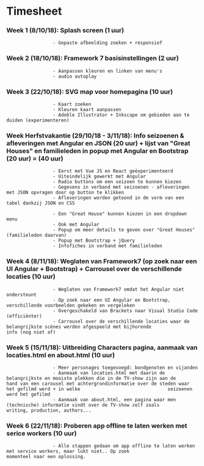 # Timesheet

### Week 1 (8/10/18): Splash screen (1 uur)
                     - Gepaste afbeelding zoeken + responsief 
### Week 2 (18/10/18): Framework 7 basisinstellingen (2 uur)
                     - Aanpassen kleuren en linken van menu's
                     - audio autoplay 
### Week 3 (22/10/18): SVG map voor homepagina (10 uur)
                     - Kaart zoeken
                     - Kleuren kaart aanpassen
                     - Adoble Illustrator + Inkscape om gebieden aan te duiden (experimenteren)

### Week Herfstvakantie (29/10/18 - 3/11/18): Info seizoenen & afleveringen met Angular en JSON (20 uur) + lijst van "Great Houses" en familieleden in popup met Angular en Bootstrap (20 uur)  = (40 uur) 
                     - Eerst met Vue JS en React geëxperimenteerd
                     - Uiteindelijk gewerkt met Angular
                     - Radio buttons om een seizoen te kunnen kiezen
                     - Gegevens in verband met seizoenen - afleveringen met JSON opvragen door op button te klikken
                     - Afleveringen worden getoond in de vorm van een tabel dankzij JSON en CSS
                     
                     - Een "Great House" kunnen kiezen in een dropdown menu 
                     - Ook met Angular
                     - Popup om meer details te geven over "Great Houses" (familieleden daarvan)
                     - Popup met Bootstrap + jQuery
                     - Infofiches in verband met familieleden
### Week 4 (8/11/18): Weglaten van Framework7 (op zoek naar een UI Angular + Bootstrap) + Carrousel over de verschillende locaties (10 uur)
                     - Weglaten van Framework7 omdat het Angular niet ondersteunt
                     - Op zoek naar een UI Angular en Bootstrap, verschillende voorbeelden gekeken en vergeleken
                     - Overgeschakeld van Brackets naar Visual Studio Code (efficiënter)
                     - Carrousel over de verschillende locaties waar de belangrijkste scènes werden afgespeeld met bijhorende                        info (nog niet af)
                     
### Week 5 (15/11/18): Uitbreiding Characters pagina, aanmaak van locaties.html en about.html (10 uur)
                     - Meer personages toegevoegd: bondgenoten en vijanden
                     - Aanmaak van locaties.html met daarin de belangrijkste en mooiste plekken die in de TV-show zijn aan de                        hand van een carousel met achtergrondinformatie over de steden waar het gefilmd werd + in welke                                seizoenen werd het gefilmd
                     - Aanmaak van about.html, een pagina waar men (technische) informatie vindt over de TV-show zelf zoals                          writing, production, authors...
                   
### Week 6 (22/11/18): Proberen app offline te laten werken met serice workers (10 uur)
                     - Alle stappen gedaan om app offline te laten werken met service workers, maar lukt niet.. Op zoek                              momenteel naar een oplossing.
                     
                    
